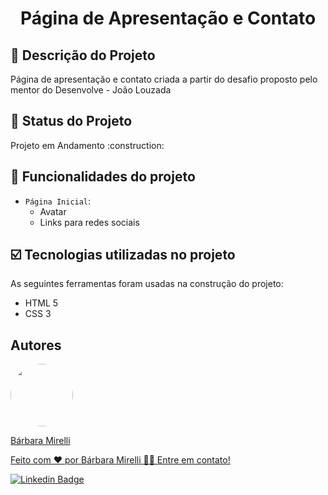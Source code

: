 <h1 align="center"> Página de Apresentação e Contato</h1>

## :pencil: Descrição do Projeto
<p>Página de apresentação e contato criada a partir do desafio proposto pelo mentor do Desenvolve - João Louzada</p>

## :pushpin: Status do Projeto
<p>Projeto em Andamento :construction:</p>

## :hammer: Funcionalidades do projeto

- `Página Inicial`: 
   - Avatar 
   - Links para redes sociais

## :ballot_box_with_check: Tecnologias utilizadas no projeto

As seguintes ferramentas foram usadas na construção do projeto:

- HTML 5
- CSS 3

## Autores
<a href="https://github.com/barbaramir">
 <img style="border-radius: 50%;" src="https://avatars.githubusercontent.com/u/101302079?s=400&u=d13ec9e6994cd183223e15caeb5599afe49b9093&v=4" width="100px;" alt=""/>
 <br/>
   <p>Bárbara Mirelli</p>

   <p>Feito com ❤️ por Bárbara Mirelli 👋🏽 Entre em contato!</p>

[![Linkedin Badge](https://img.shields.io/badge/-Barbara-blue?style=flat-square&logo=Linkedin&logoColor=white&link=https://www.linkedin.com/in/barbara-mirelli/)](https://www.linkedin.com/in/barbara-mirelli/) 

